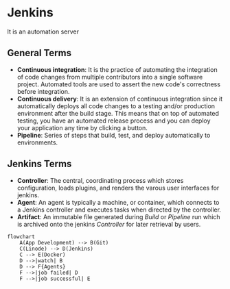 # Jenkins

It is an automation server

## General Terms
- **Continuous integration**: It is the practice of automating the integration
  of code changes from multiple contributors into a single software project.
  Automated tools are used to assert the new code's correctness before
  integration.
- **Continuous delivery**: It is an extension of continuous integration since
  it automatically deploys all code changes to a testing and/or production
  environment after the build stage. This means that on top of automated
  testing, you have an automated release process and you can deploy your
  application any time by clicking a button.
- **Pipeline**: Series of steps that build, test, and deploy automatically to
  environments.

## Jenkins Terms
- **Controller**: The central, coordinating process which stores configuration,
  loads plugins, and renders the varous user interfaces for jenkins.
- **Agent**: An agent is typically a machine, or container, which connects to a
  Jenkins controller and executes tasks when directed by the controller.
- **Artifact**: An immutable file generated during *Build* or *Pipeline* run
  which is archived onto the jenkins *Controller* for later retrieval by users.

```mermaid
flowchart 
    A(App Development) --> B(Git)
    C(Linode) --> D(Jenkins)
    C --> E(Docker)
    D -->|watch| B
    D --> F{Agents}
    F -->|job failed| D
    F -->|job successful| E
```
